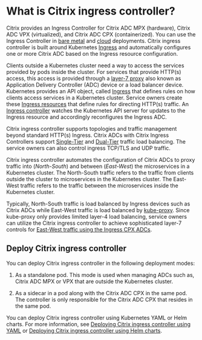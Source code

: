 # What is Citrix ingress controller?

Citrix provides an Ingress Controller for Citrix ADC MPX (hardware), Citrix ADC VPX (virtualized), and Citrix ADC CPX (containerized). You can use the Ingress Controller in [bare metal](https://github.com/citrix/citrix-k8s-ingress-controller/tree/master/deployment/baremetal) and [cloud](https://github.com/citrix/citrix-k8s-ingress-controller/tree/master/deployment) deployments. Citrix ingress controller is built around Kubernetes [Ingress](https://kubernetes.io/docs/concepts/services-networking/ingress/) and automatically configures one or more Citrix ADC based on the Ingress resource configuration.

Clients outside a Kubernetes cluster need a way to access the services provided by pods inside the cluster. For services that provide HTTP(s) access, this access is provided through a [layer-7 proxy](https://en.wikipedia.org/wiki/Proxy_server#Reverse_proxies) also known as Application Delivery Controller (ADC) device or a load balancer device. Kubernetes provides an API object, called [Ingress](https://kubernetes.io/docs/concepts/services-networking/ingress/) that defines rules on how clients access services in a Kubernetes cluster. Service owners create these [Ingress resources](https://kubernetes.io/docs/concepts/services-networking/ingress/#the-ingress-resource) that define rules for directing HTTP(s) traffic. An [Ingress controller](https://kubernetes.io/docs/concepts/services-networking/ingress/#ingress-controllers) watches the Kubernetes API server for updates to the Ingress resource and accordingly reconfigures the Ingress ADC.

Citrix ingress controller supports topologies and traffic management beyond standard HTTP(s) Ingress. Citrix ADCs with Citrix Ingress Controllers support [Single-Tier](deployment-topologies.md#single-tier-topology) and [Dual-Tier](deployment-topologies.md#dual-tier-topology) traffic load balancing. The service owners can also control ingress TCP/TLS and UDP traffic.

Citrix ingress controller automates the configuration of Citrix ADCs to proxy traffic into (*North-South*) and between (*East-West*) the microservices in a Kubernetes cluster. The North-South traffic refers to the traffic from clients outside the cluster to microservices in the Kubernetes cluster. The East-West traffic refers to the traffic between the microservices inside the Kubernetes cluster.

Typically, North-South traffic is load balanced by Ingress devices such as Citrix ADCs while East-West traffic is load balanced by [kube-proxy](https://kubernetes.io/docs/concepts/overview/components/#kube-proxy). Since kube-proxy only provides limited layer-4 load balancing, service owners can utilize the Citrix ingress controller to achieve sophisticated layer-7 controls for [East-West traffic using the Ingress CPX ADCs](deployment-topologies.md#dual-tier-topology-with-hairpin-e-w-mode).

## Deploy Citrix ingress controller

You can deploy Citrix ingress controller in the following deployment modes:

1.  As a standalone pod. This mode is used when managing ADCs such as, Citrix ADC MPX or VPX that are outside the Kubernetes cluster.

1.  As a sidecar in a pod along with the Citrix ADC CPX in the same pod. The controller is only responsible for the Citrix ADC CPX that resides in the same pod.

You can deploy Citrix ingress controller using Kubernetes YAML or Helm charts. For more information, see [Deploying Citrix ingress controller using YAML](deploy/deploy-cic-yaml.md) or [Deploying Citrix ingress controller using Helm charts](deploy/deploy-cic-helm.md).
